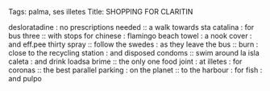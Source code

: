 Tags: palma, ses illetes
Title: SHOPPING FOR CLARITIN
  
desloratadine : no prescriptions needed :: a walk towards sta catalina : for bus three :: with stops for chinese : flamingo beach towel : a nook cover : and eff.pee thirty spray :: follow the swedes : as they leave the bus :: burn : close to the recycling station : and disposed condoms :: swim around la isla caleta : and drink loadsa brime :: the only one food joint : at illetes : for coronas :: the best parallel parking : on the planet :: to the harbour : for fish : and pulpo